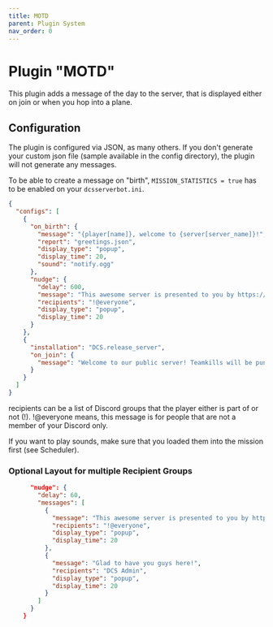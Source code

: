```yaml
---
title: MOTD
parent: Plugin System
nav_order: 0
---
```


# Plugin "MOTD"

This plugin adds a message of the day to the server, that is displayed either on join or when you hop into a plane.

## Configuration
The plugin is configured via JSON, as many others. If you don't generate your custom json file (sample available in the 
config directory), the plugin will not generate any messages.

To be able to create a message on "birth", `MISSION_STATISTICS = true` has to be enabled on your `dcsserverbot.ini`.

```json
{
  "configs": [
    {
      "on_birth": {                                                             -- whenever a user joins a plane
        "message": "{player[name]}, welcome to {server[server_name]}!",         -- OR
        "report": "greetings.json",                                             -- report file, has to be placed in /reports/motd
        "display_type": "popup",                                                -- chat or popup
        "display_time": 20,                                                     -- only relevant for popup
        "sound": "notify.ogg"                                                   -- play this sound (has to be loaded first!)
      },
      "nudge": {
        "delay": 600,                                                           -- every 10 mins
        "message": "This awesome server is presented to you by https://discord.gg/myfancylink.\nCome and join us!",
        "recipients": "!@everyone",                                             -- who should receive it?
        "display_type": "popup",
        "display_time": 20
      }
    },
    {
      "installation": "DCS.release_server",
      "on_join": {                                                              -- whenever a user joins the server
        "message": "Welcome to our public server! Teamkills will be punished."
      }
    }
  ]
}
```

recipients can be a list of Discord groups that the player either is part of or not (!).
!@everyone means, this message is for people that are not a member of your Discord only.

If you want to play sounds, make sure that you loaded them into the mission first (see Scheduler).


### Optional Layout for multiple Recipient Groups

```json
      "nudge": {
        "delay": 60,
        "messages": [
          {
            "message": "This awesome server is presented to you by https://discord.gg/myfancylink.\nCome and join us!",
            "recipients": "!@everyone",
            "display_type": "popup",
            "display_time": 20
          },
          {
            "message": "Glad to have you guys here!",
            "recipients": "DCS Admin",
            "display_type": "popup",
            "display_time": 20
          }
        ]
      }
    }
```
